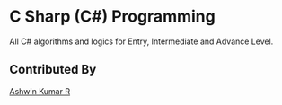 # C Sharp (C#) Programming
All C# algorithms and logics for Entry, Intermediate and Advance Level.

## Contributed By
[Ashwin Kumar R](https://github.com/Ash515)
